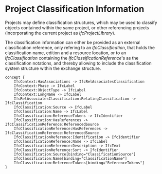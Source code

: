 Project Classification Information
==================================

Projects may define classification structures, which may be used to classify objects contained within the same project, or other referencing projects (incorporating the current project as _IfcProjectLibrary_).

The classification information can either be provided as an external classification reference, only refering to an _IfcClassification_, that holds the classification name, edition and a resource location, or to an _IfcClassification_ containing the _IfcClassificationReference_'s as the classification notations, and thereby allowing to include the classification system structure within the exchange structure.

```
concept {
    IfcContext:HasAssociations -> IfcRelAssociatesClassification
    IfcContext:Phase -> IfcLabel
    IfcContext:ObjectType -> IfcLabel
    IfcContext:LongName -> IfcLabel
    IfcRelAssociatesClassification:RelatingClassification -> IfcClassification
    IfcClassification:Source -> IfcLabel
    IfcClassification:Name -> IfcLabel
    IfcClassification:ReferenceTokens -> IfcIdentifier
    IfcClassification:HasReferences -> IfcClassificationReference:ReferencedSource
    IfcClassificationReference:HasReferences -> IfcClassificationReference:ReferencedSource
    IfcClassificationReference:Identification -> IfcIdentifier
    IfcClassificationReference:Name -> IfcLabel
    IfcClassificationReference:Description -> IfcText
    IfcClassificationReference:Sort -> IfcIdentifier
    IfcClassification:Source[binding="ClassificationSource"]
    IfcClassification:Name[binding="ClassificationName"]
    IfcClassification:ReferenceTokens[binding="ReferenceTokens"]
}
```
